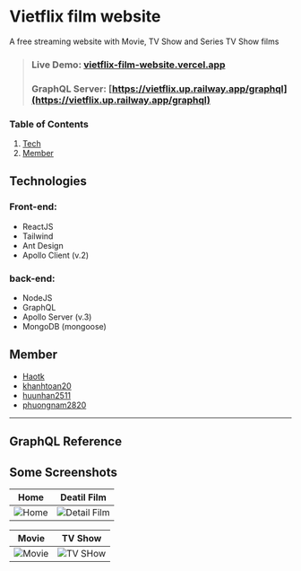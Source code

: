 # **Vietflix film website**
A free streaming website with Movie, TV Show and Series TV Show films

>### **Live Demo**: [vietflix-film-website.vercel.app](https://vietflix-film-website.vercel.app)
>### **GraphQL Server**: [https://vietflix.up.railway.app/graphql](https://vietflix.up.railway.app/graphql)
### Table of Contents
1. [Tech](#tech)
2. [Member](#member)


## Technologies <a name="tech"><a/>
### **Front-end:**

- ReactJS
- Tailwind
- Ant Design
- Apollo Client (v.2)
  
### **back-end:**
- NodeJS
- GraphQL
- Apollo Server (v.3)
- MongoDB (mongoose)

## Member <a name="member"></a>
- [Haotk](https://github.com/Haotk)
- [khanhtoan20](https://github.com/khanhtoan20)
- [huunhan2511](https://github.com/huunhan2511)
- [phuongnam2820](https://github.com/phuongnam2811)

---
## GraphQL Reference


## Some Screenshots
| **Home** | **Deatil Film** |
| :-: | :-: |
| ![Home](https://dummyimage.com/1280x1080/db2117/ffff1a) | ![Detail Film](https://dummyimage.com/1280x1080/db2117/ffff1a) |

| **Movie** | **TV Show** |
| :-: | :-: |
| ![Movie](https://dummyimage.com/1280x1080/db2117/ffff1a) | ![TV SHow](https://dummyimage.com/1280x1080/db2117/ffff1a) |

